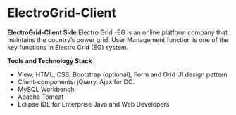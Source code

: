 # ElectroGrid-Client
<B>ElectroGrid-Client Side</B>
Electro Grid -EG is an online platform company that maintains the country’s power grid. User Management function is one of the key functions in Electro Grid (EG) system. 


<B>Tools and Technology Stack</B>
<ul>
  <li> View: HTML, CSS, Bootstrap (optional), Form and Grid UI design pattern </li>
 <li>Client-components: jQuery, Ajax for DC. </li>
 <li>MySQL Workbench</li>
 <li>Apache Tomcat</li>
 <li>Eclipse IDE for Enterprise Java and Web Developers</li>
  </ul>
